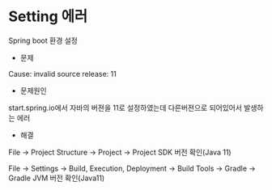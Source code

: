 # Setting 에러

Spring boot  환경 설정 

- 문제

Cause: invalid source release: 11

- 문제원인

start.spring.io에서 자바의 버젼을 11로 설정하였는데  다른버젼으로 되어있어서 발생하는 에러 

- 해결

File → Project Structure → Project → Project SDK 버전 확인(Java 11) 

File → Settings → Build, Execution, Deployment → Build Tools → Gradle → Gradle JVM 버전 확인(Java11)
